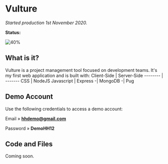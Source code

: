 # Vulture
*Started production 1st November 2020.*

**Status:** 

![40%](https://progress-bar.dev/40)

## What is it?
Vulture is a project management tool focused on development teams. It's my first web application and is built with:
Client-Side | Server-Side
-------- | -------
CSS | NodeJS
Javascript | Express
-| MongoDB
-| Pug

## Demo Account
Use the following credentials to access a demo account:

Email » **hhdemo@gmail.com**

Password » **DemoHH12**

## Code and Files
Coming soon.

